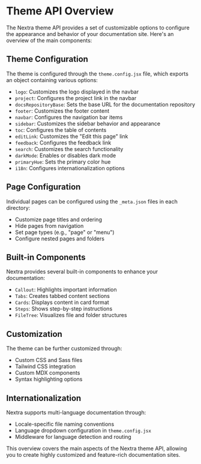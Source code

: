 

  # Theme API Overview

The Nextra theme API provides a set of customizable options to configure the appearance and behavior of your documentation site. Here's an overview of the main components:

## Theme Configuration

The theme is configured through the `theme.config.jsx` file, which exports an object containing various options:

- `logo`: Customizes the logo displayed in the navbar
- `project`: Configures the project link in the navbar
- `docsRepositoryBase`: Sets the base URL for the documentation repository
- `footer`: Customizes the footer content
- `navbar`: Configures the navigation bar items
- `sidebar`: Customizes the sidebar behavior and appearance
- `toc`: Configures the table of contents
- `editLink`: Customizes the "Edit this page" link
- `feedback`: Configures the feedback link
- `search`: Customizes the search functionality
- `darkMode`: Enables or disables dark mode
- `primaryHue`: Sets the primary color hue
- `i18n`: Configures internationalization options

## Page Configuration

Individual pages can be configured using the `_meta.json` files in each directory:

- Customize page titles and ordering
- Hide pages from navigation
- Set page types (e.g., "page" or "menu")
- Configure nested pages and folders

## Built-in Components

Nextra provides several built-in components to enhance your documentation:

- `Callout`: Highlights important information
- `Tabs`: Creates tabbed content sections
- `Cards`: Displays content in card format
- `Steps`: Shows step-by-step instructions
- `FileTree`: Visualizes file and folder structures

## Customization

The theme can be further customized through:

- Custom CSS and Sass files
- Tailwind CSS integration
- Custom MDX components
- Syntax highlighting options

## Internationalization

Nextra supports multi-language documentation through:

- Locale-specific file naming conventions
- Language dropdown configuration in `theme.config.jsx`
- Middleware for language detection and routing

This overview covers the main aspects of the Nextra theme API, allowing you to create highly customized and feature-rich documentation sites.

  